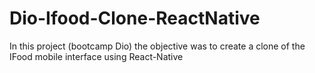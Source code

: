 # Dio-Ifood-Clone-ReactNative
In this project (bootcamp Dio) the objective was to create a clone of the IFood mobile interface using React-Native
